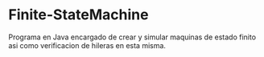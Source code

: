 # Finite-StateMachine
Programa en Java encargado de crear y simular maquinas de estado finito asi como verificacion de hileras en esta misma.
